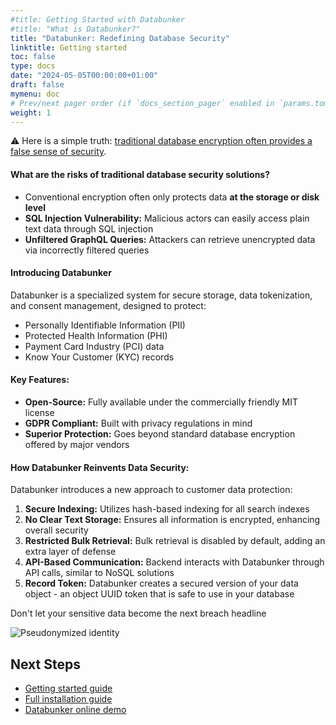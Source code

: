 ```yaml
---
#title: Getting Started with Databunker
#title: "What is Databunker?"
title: "Databunker: Redefining Database Security"
linktitle: Getting started
toc: false
type: docs
date: "2024-05-05T00:00:00+01:00"
draft: false
mymenu: doc
# Prev/next pager order (if `docs_section_pager` enabled in `params.toml`)
weight: 1
---
```

⚠️ Here is a simple truth: <u>traditional database encryption often provides a false sense of security</u>.

#### What are the risks of traditional database security solutions?

* Conventional encryption often only protects data **at the storage or disk level**
* **SQL Injection Vulnerability:** Malicious actors can easily access plain text data through SQL injection
* **Unfiltered GraphQL Queries:** Attackers can retrieve unencrypted data via incorrectly filtered queries

#### Introducing Databunker

Databunker is a specialized system for secure storage, data tokenization, and consent management, designed to protect:
* Personally Identifiable Information (PII)
* Protected Health Information (PHI)
* Payment Card Industry (PCI) data
* Know Your Customer (KYC) records

#### Key Features:
* **Open-Source:** Fully available under the commercially friendly MIT license
* **GDPR Compliant:** Built with privacy regulations in mind
* **Superior Protection:** Goes beyond standard database encryption offered by major vendors

#### How Databunker Reinvents Data Security:
Databunker introduces a new approach to customer data protection:
1. **Secure Indexing:** Utilizes hash-based indexing for all search indexes
1. **No Clear Text Storage:** Ensures all information is encrypted, enhancing overall security
1. **Restricted Bulk Retrieval:** Bulk retrieval is disabled by default, adding an extra layer of defense
1. **API-Based Communication:** Backend interacts with Databunker through API calls, similar to NoSQL solutions
1. **Record Token:** Databunker creates a secured version of your data object - an object UUID token that is safe to use in your database

Don't let your sensitive data become the next breach headline

![Pseudonymized identity](/img/pseudonymized-identity.png)

## Next Steps
- [Getting started guide](/doc/start/)
- [Full installation guide](/doc/install/)
- [Databunker online demo](/doc/demo/)
